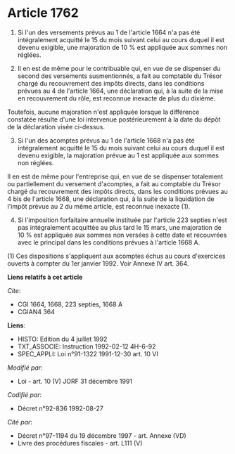 # Article 1762

1. Si l'un des versements prévus au 1 de l'article 1664 n'a pas été intégralement acquitté le 15 du mois suivant celui au
cours duquel il est devenu exigible, une majoration de 10 % est appliquée aux sommes non réglées.

2. Il en est de même pour le contribuable qui, en vue de se dispenser du second des versements susmentionnés, a fait au
comptable du Trésor chargé du recouvrement des impôts directs, dans les conditions prévues au 4 de l'article 1664, une
déclaration qui, à la suite de la mise en recouvrement du rôle, est reconnue inexacte de plus du dixième.

Toutefois, aucune majoration n'est appliquée lorsque la différence constatée résulte d'une loi intervenue postérieurement à
la date du dépôt de la déclaration visée ci-dessus.

3. Si l'un des acomptes prévus au 1 de l'article 1668 n'a pas été intégralement acquitté le 15 du mois suivant celui au cours
duquel il est devenu exigible, la majoration prévue au 1 est appliquée aux sommes non réglées.

Il en est de même pour l'entreprise qui, en vue de se dispenser totalement ou partiellement du versement d'acomptes, a fait
au comptable du Trésor chargé du recouvrement des impôts directs, dans les conditions prévues au 4 bis de l'article 1668, une
déclaration qui, à la suite de la liquidation de l'impôt prévue au 2 du même article, est reconnue inexacte (1).

4. Si l'imposition forfaitaire annuelle instituée par l'article 223 septies n'est pas intégralement acquittée au plus tard le
15 mars, une majoration de 10 % est appliquée aux sommes non versées à cette date et recouvrées avec le principal dans les
conditions prévues à l'article 1668 A.

(1) Ces dispositions s'appliquent aux acomptes échus au cours d'exercices ouverts à compter du 1er janvier 1992. Voir Annexe
IV art. 364.

**Liens relatifs à cet article**

_Cite_:

  - CGI 1664, 1668, 223 septies, 1668 A
  - CGIAN4 364

**Liens**:

  - HISTO: Edition du 4 juillet 1992
  - TXT_ASSOCIE: Instruction 1992-02-12 4H-6-92
  - SPEC_APPLI: Loi n°91-1322 1991-12-30 art. 10 VI

_Modifié par_:

  - Loi - art. 10 (V) JORF 31 décembre 1991

_Codifié par_:

  - Décret n°92-836 1992-08-27

_Cité par_:

  - Décret n°97-1194 du 19 décembre 1997 - art. Annexe (VD)
  - Livre des procédures fiscales - art. L111 (V)
